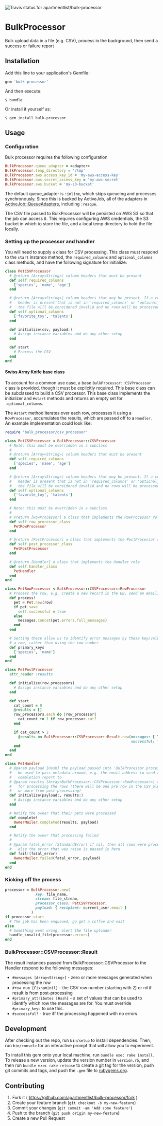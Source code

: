 ![Travis status for apartmentlist/bulk-processor](https://travis-ci.org/apartmentlist/bulk-processor.svg?branch=master)


# BulkProcessor

Bulk upload data in a file (e.g. CSV), process in the background, then send a
success or failure report

## Installation

Add this line to your application's Gemfile:

```ruby
gem 'bulk-processor'
```

And then execute:

    $ bundle

Or install it yourself as:

    $ gem install bulk-processor

## Usage

### Configuration

Bulk processor requires the following configuration

```ruby
BulkProcessor.queue_adapter = <adapter>
BulkProcessor.temp_directory = '/tmp'
BulkProcessor.aws.access_key_id = 'my-aws-access-key'
BulkProcessor.aws.secret_access_key = 'my-aws-secret'
BulkProcessor.aws.bucket = 'my-s3-bucket'
```

The default queue_adapter is `:inline`, which skips queueing and processes synchronously. Since
this is backed by ActiveJob, all of the adapters in [ActiveJob::QueueAdapters]( http://api.rubyonrails.org/classes/ActiveJob/QueueAdapters.html ),
including `:resque`.

The CSV file passed to BulkProcessor will be persisted on AWS S3 so that the job
can access it. This requires configuring AWS credentials, the S3 bucket in which
to store the file, and a local temp directory to hold the file locally.

### Setting up the processor and handler

You will need to supply a class for CSV processing. This class must respond to the
`start` instance method, the `required_columns` and `optional_columns` class methods,
and have the following signature for initialize:

```ruby
class PetCSVProcessor
  # @return [Array<String>] column headers that must be present
  def self.required_columns
    ['species', 'name', 'age']
  end

  # @return [Array<String>] column headers that may be present. If a column
  #   header is present that is not in 'required_columns' or 'optional_columns',
  #   the file will be considered invalid and no rows will be processed.
  def self.optional_columns
    ['favorite_toy', 'talents']
  end

  def initialize(csv, payload:)
    # Assign instance variables and do any other setup
  end

  def start
    # Process the CSV
  end
end
```

#### Swiss Army Knife base class

To account for a common use case, a base `BulkProcessor::CSVProcessor` class is provided,
though it must be explicitly required. This base class can be subclassed to build a CSV processor.
This base class implements the initializer and `#start` methods and returns an empty set for `.optional_columns`.

The `#start` method iterates over each row, processes it using a `RowProcessor`,
accumulates the results, which are passed off to a `Handler`. An example
implementation could look like:

```ruby
require 'bulk_processor/csv_processor'

class PetCSVProcessor < BulkProcessor::CSVProcessor
  # Note: this must be overridden in a subclass
  #
  # @return [Array<String>] column headers that must be present
  def self.required_columns
    ['species', 'name', 'age']
  end

  # @return [Array<String>] column headers that may be present. If a column
  #   header is present that is not in 'required_columns' or 'optional_columns',
  #   the file will be considered invalid and no rows will be processed.
  def self.optional_columns
    ['favorite_toy', 'talents']
  end

  # Note: this must be overridden in a subclass
  #
  # @return [RowProcessor] a class that implements the RowProcessor role
  def self.row_processor_class
    PetRowProcessor
  end

  # @return [PostProcessor] a class that implements the PostProcessor role
  def self.post_processor_class
    PetPostProcessor
  end

  # @return [Handler] a class that implements the Handler role
  def self.handler_class
    PetHandler
  end
end
```

```ruby
class PetRowProcessor < BulkProcessor::CSVProcessor::RowProcessor
  # Process the row, e.g. create a new record in the DB, send an email, etc
  def process!
    pet = Pet.new(row)
    if pet.save
      self.successful = true
    else
      messages.concat(pet.errors.full_messages)
    end
  end

  # Setting these allow us to identify error messages by these key/values for
  # a row, rather than using the row number
  def primary_keys
    ['species', 'name']
  end
end
```

```ruby
class PetPostProcessor
  attr_reader :results

  def initialize(row_processors)
    # Assign instance variables and do any other setup
  end

  def start
    cat_count = 0
    @results = []
    row_processors.each do |row_processor|
      cat_count += 1 if row_processor.cat?
    end

    if cat_count > 2
      @results << BulkProcessor::CSVProcessor::Result.new(messages: ['Too many cats!'],
                                                          successful: false)
    end
  end
end
```

```ruby
class PetHandler
  # @param payload [Hash] the payload passed into 'BulkProcessor.process', can
  #   be used to pass metadata around, e.g. the email address to send a
  #   completion report to
  # @param results [Array<BulkProcessor::CSVProcessor::RowProcessor>] results
  #   for processing the rows (there will be one pre row in the CSV plus zero
  #   or more from post-processing)
  def initialize(payload:, results:)
    # Assign instance variables and do any other setup
  end

  # Notify the owner that their pets were processed
  def complete!
    OwnerMailer.completed(results, payload)
  end

  # Notify the owner that processing failed
  #
  # @param fatal_error [StandardError] if nil, then all rows were processed,
  #   else the error that was raise is passed in here
  def fail!(fatal_error)
    OwnerMailer.failed(fatal_error, payload)
  end
end
```

### Kicking off the process

```ruby
processor = BulkProcessor.new(
              key: file_name,
              stream: file_stream,
              processor_class: PetCSVProcessor,
              payload: { recipient: current_user.email }
            )
if processor.start
  # The job has been enqueued, go get a coffee and wait
else
  # Something went wrong, alert the file uploader
  handle_invalid_file(processor.errors)
end
```

### BulkProcessor::CSVProcessor::Result

The result instances passed from BulkProcessor::CSVProcessor to the Handler
respond to the following messages:

* `#messages [Array<String>]` - zero or more messages generated when processing the row
* `#row_num [Fixnum|nil]` - the CSV row number (starting with 2) or nil if result is from post-processing
* `#primary_attributes [Hash]` - a set of values that can be used to identify which row the messages are for.
You must override `#primary_keys` to use this.
* `#successful?` - true iff the processing happened with no errors

## Development

After checking out the repo, run `bin/setup` to install dependencies. Then, run `bin/console` for an interactive prompt that will allow you to experiment.

To install this gem onto your local machine, run `bundle exec rake install`. To release a new version, update the version number in `version.rb`, and then run `bundle exec rake release` to create a git tag for the version, push git commits and tags, and push the `.gem` file to [rubygems.org](https://rubygems.org).

## Contributing

1. Fork it ( https://github.com/apartmentlist/bulk-processor/fork )
2. Create your feature branch (`git checkout -b my-new-feature`)
3. Commit your changes (`git commit -am 'Add some feature'`)
4. Push to the branch (`git push origin my-new-feature`)
5. Create a new Pull Request
